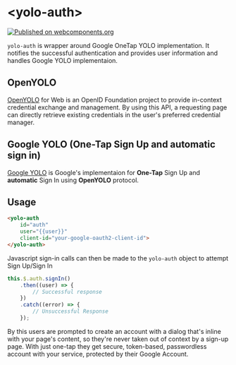 # \<yolo-auth\>

[![Published on webcomponents.org](https://img.shields.io/badge/webcomponents.org-published-blue.svg)](https://www.webcomponents.org/element/hemantjadon/yolo-auth)

`yolo-auth` is wrapper around Google OneTap YOLO implementation. It notifies the successful authentication and provides user information and handles Google YOLO implementaion.

## OpenYOLO

[OpenYOLO](https://github.com/openid/OpenYOLO-Web) for Web is an OpenID Foundation project to provide in-context credential exchange and management. By using this API, a requesting page can directly retrieve existing credentials in the user's preferred credential manager.

## Google YOLO (One-Tap Sign Up and automatic sign in)

[Google YOLO](https://developers.google.com/identity/one-tap/web/overview) is Google's implementaion for **One-Tap** Sign Up and **automatic** Sign In using **OpenYOLO** protocol.

## Usage

```html
<yolo-auth
	id="auth"
	user="{{user}}"
	client-id="your-google-oauth2-client-id">
</yolo-auth>
```

Javascript sign-in calls can then be made to the `yolo-auth` object to attempt Sign Up/Sign In

```javascript
this.$.auth.signIn()
	.then((user) => {
		// Successful response
	})
	.catch((error) => {
		// Unsuccessful Response
	});
```

By this users are prompted to create an account with a dialog that's inline with your page's content, so they're never taken out of context by a sign-up page. With just one-tap they get secure, token-based, passwordless account with your service, protected by their Google Account.
